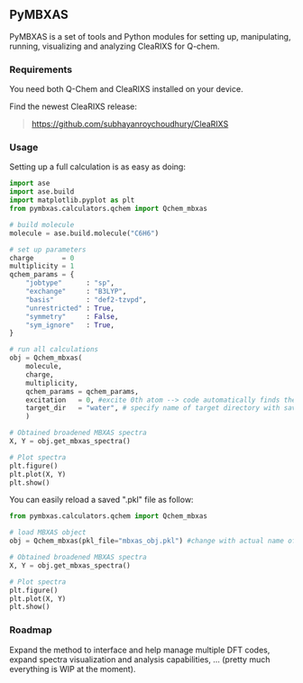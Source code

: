 ## PyMBXAS

PyMBXAS is a set of tools and Python modules for setting up, manipulating,
running, visualizing and analyzing CleaRIXS for Q-chem.

### Requirements
You need both Q-Chem and CleaRIXS installed on your device.

Find the newest CleaRIXS release:
>https://github.com/subhayanroychoudhury/CleaRIXS

### Usage
Setting up a full calculation is as easy as doing:
```python
import ase
import ase.build
import matplotlib.pyplot as plt
from pymbxas.calculators.qchem import Qchem_mbxas

# build molecule
molecule = ase.build.molecule("C6H6")

# set up parameters
charge       = 0
multiplicity = 1
qchem_params = {
    "jobtype"      : "sp",
    "exchange"     : "B3LYP",
    "basis"        : "def2-tzvpd",
    "unrestricted" : True,
    "symmetry"     : False,
    "sym_ignore"   : True,
}

# run all calculations
obj = Qchem_mbxas(
    molecule,
    charge,
    multiplicity,
    qchem_params = qchem_params,
    excitation   = 0, #excite 0th atom --> code automatically finds the relevant 1s orbital
    target_dir   = "water", # specify name of target directory with save files
    )

# Obtained broadened MBXAS spectra
X, Y = obj.get_mbxas_spectra()

# Plot spectra
plt.figure()
plt.plot(X, Y)
plt.show()

```
You can easily reload a saved ".pkl" file as follow:
```python
from pymbxas.calculators.qchem import Qchem_mbxas

# load MBXAS object
obj = Qchem_mbxas(pkl_file="mbxas_obj.pkl") #change with actual name of file

# Obtained broadened MBXAS spectra
X, Y = obj.get_mbxas_spectra()

# Plot spectra
plt.figure()
plt.plot(X, Y)
plt.show()

```

### Roadmap
Expand the method to interface and help manage multiple DFT codes, expand spectra visualization and analysis capabilities, ... (pretty much everything is WIP at the moment).